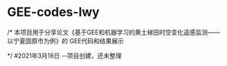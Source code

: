 # GEE-codes-lwy
/*
本项目用于分享论文《基于GEE和机器学习的黄土梯田时空变化遥感监测——以宁夏固原市为例》的
GEE代码和结果展示

*/
#2021年3月18日 --项目创建，还未整理
